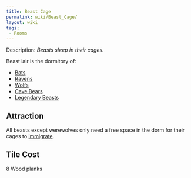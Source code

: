 ```yaml
---
title: Beast Cage
permalink: wiki/Beast_Cage/
layout: wiki
tags:
 - Rooms
---
```


Description: *Beasts sleep in their cages.*

Beast lair is the dormitory of:

-   [Bats](/wiki/Bat "wikilink")
-   [Ravens](/wiki/Raven "wikilink")
-   [Wolfs](/wiki/Wolf "wikilink")
-   [Cave Bears](/wiki/Cave_Bear "wikilink")
-   [Legendary Beasts](/wiki/Legendary_Beast "wikilink")

Attraction
----------

All beasts except werewolves only need a free space in the dorm for
their cages to [immigrate](/wiki/Immigration "wikilink").

Tile Cost
---------

8 Wood planks

